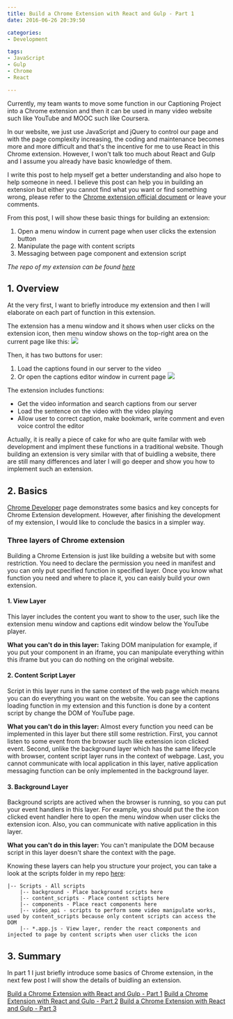 ```yaml
---
title: Build a Chrome Extension with React and Gulp - Part 1
date: 2016-06-26 20:39:50

categories:
- Development

tags:
- JavaScript
- Gulp
- Chrome
- React

---
```

Currently, my team wants to move some function in our Captioning Project into a Chrome extension and then it can be used in many video website such like YouTube and MOOC such like Coursera. 

In our website, we just use JavaScript and jQuery to control our page and with the page complexity increasing, the coding and maintenance becomes more and more difficult and that's the incentive for me to use React in this Chrome extension. However, I won't talk too much about React and Gulp and I assume you already have basic knowledge of them.

I write this post to help myself get a better understanding and also hope to help someone in need. I believe this post can help you in building an extension but either you cannot find what you want or find something wrong, please refer to the [Chrome extension official document](https://developer.chrome.com/extensions/overview) or leave your comments.

From this post, I will show these basic things for building an extension:
1. Open a menu window in current page when user clicks the extension button
2. Manipulate the page with content scripts
3. Messaging between page component and extension script

*The repo of my extension can be found [here](https://github.com/cyfloel0516/video_caption_chrome_extension)*

<!-- more -->

## 1. Overview

At the very first, I want to briefly introduce my extension and then I will elaborate on each part of function in this extension.

The extension has a menu window and it shows when user clicks on the extension icon, then menu window shows on the top-right area on the current page like this:
![](menu_window.png)

Then, it has two buttons for user:
1. Load the captions found in our server to the video
2. Or open the captions editor window in current page
![](edit_window.png)

The extension includes functions:
* Get the video information and search captions from our server
* Load the sentence on the video with the video playing
* Allow user to correct caption, make bookmark, write comment and even voice control the editor

Actually, it is really a piece of cake for who are quite familar with web development and implment these functions in a traditional website. Though building an extension is very similar with that of buidling a website, there are still many differences and later I will go deeper and show you how to implement such an extension.

## 2. Basics
[Chrome Developer](https://developer.chrome.com/extensions/overview) page demonstrates some basics and key concepts for Chrome Extension development. However, after finishing the development of my extension, I would like to conclude the basics in a simpler way.

### Three layers of Chrome extension
Building a Chrome Extension is just like building a website but with some restriction. You need to declare the permission you need in manifest and you can only put specified function in specified layer. Once you know what function you need and where to place it, you can eaisly build your own extension.

#### **1. View Layer**
This layer includes the content you want to show to the user, such like the extension menu window and captions edit window below the YouTube player. 

**What you can't do in this layer:**
Taking DOM manipulation for example, if you put your component in an iframe, you can manipulate everything within this iframe but you can do nothing on the original website.  


#### **2. Content Script Layer**
Script in this layer runs in the same context of the web page which means you can do everything you want on the website. You can see the captions loading function in my extension and this function is done by a content script by change the DOM of YouTube page.

**What you can't do in this layer:**
Almost every function you need can be implemented in this layer but there still some restriction. First, you cannot listen to some event from the browser such like extension icon clicked event. Second, unlike the background layer which has the same lifecycle with browser, content script layer runs in the context of webpage. Last, you cannot communicate with local application in this layer, native application messaging function can be only implemented in the background layer. 


#### **3. Background Layer**
Background scripts are actived when the browser is running, so you can put your event handlers in this layer. For example, you should put the the icon clicked event handler here to open the menu window when user clicks the extension icon. Also, you can communicate with native application in this layer.

**What you can't do in this layer:**
You can't manipulate the DOM because script in this layer doesn't share the context with the page.

Knowing these layers can help you structure your project, you can take a look at the scripts folder in my repo [here](https://github.com/cyfloel0516/video_caption_chrome_extension):
```
|-- Scripts - All scripts
    |-- background - Place background scripts here
    |-- content_scripts - Place content sctipts here
    |-- components - Place react components here
    |-- video_api - scripts to perform some video manipulate works, used by content_scripts because only content scripts can access the DOM
    |-- *.app.js - View layer, render the react components and injected to page by content scripts when user clicks the icon

```

## 3. Summary
In part 1 I just briefly introduce some basics of Chrome extension, in the next few post I will show the details of buidling an extension.

[Build a Chrome Extension with React and Gulp - Part 1](/blogs/2016/06/26/Build-a-Chrome-Extension-with-React-and-Gulp-Part-1/)
[Build a Chrome Extension with React and Gulp - Part 2](/blogs/2016/06/27/Build-a-Chrome-Extension-with-React-and-Gulp-Part-2/)
[Build a Chrome Extension with React and Gulp - Part 3](/blogs/2016/06/27/Build-a-Chrome-Extension-with-React-and-Gulp-Part-3/)